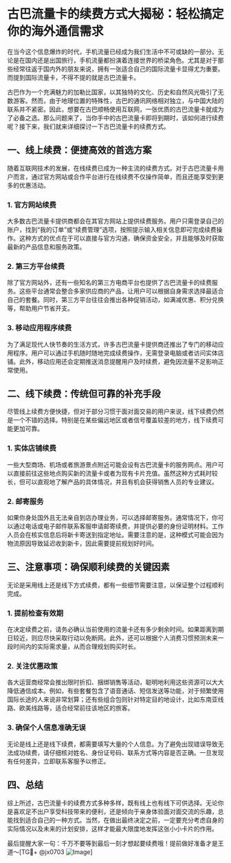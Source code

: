 # 古巴流量卡的续费方式大揭秘：轻松搞定你的海外通信需求

在当今这个信息爆炸的时代，手机流量已经成为我们生活中不可或缺的一部分。无论是在国内还是出国旅行，手机流量都扮演着连接世界的桥梁角色。尤其是对于那些经常往返于国内外的朋友来说，拥有一张适合自己的国际流量卡显得尤为重要。而提到国际流量卡，不得不提的就是古巴流量卡。

古巴作为一个充满魅力的加勒比国家，以其独特的文化、历史和自然风光吸引了无数游客。然而，由于地理位置的特殊性，古巴的通讯网络相对独立，与中国大陆的联系并不紧密。因此，想要在古巴顺畅使用互联网，一张优质的古巴流量卡就成为了必备之选。那么问题来了，当你手中的古巴流量卡即将到期时，该如何进行续费呢？接下来，我们就来详细探讨一下古巴流量卡的续费方式。

## 一、线上续费：便捷高效的首选方案

随着互联网技术的发展，在线续费已成为一种主流的续费方式。对于古巴流量卡用户而言，通过官方网站或合作平台进行在线续费不仅操作简单，而且还能享受到更多的优惠活动。

### 1. 官方网站续费

大多数古巴流量卡提供商都会在其官方网站上提供续费服务。用户只需登录自己的账户，找到“我的订单”或“续费管理”选项，按照提示输入相关信息即可完成续费操作。这种方式的优点在于可以直接与官方沟通，确保资金安全，并且能够及时获取最新的产品信息和服务政策。

### 2. 第三方平台续费

除了官方网站外，还有一些知名的第三方电商平台也提供了古巴流量卡的续费服务。这些平台通常会整合多家供应商的产品，让用户可以根据自身需求选择最适合自己的套餐。同时，第三方平台往往会推出各种促销活动，如满减优惠、积分兑换等，帮助用户节省开支。

### 3. 移动应用程序续费

为了满足现代人快节奏的生活方式，许多古巴流量卡提供商还推出了专门的移动应用程序。用户可以通过手机随时随地完成续费操作，无需登录电脑或者访问实体店铺。此外，移动应用还会定期推送消息提醒用户及时续费，避免因流量不足影响正常使用。

## 二、线下续费：传统但可靠的补充手段

尽管线上续费方便快捷，但对于部分习惯于面对面交易的用户来说，线下续费仍然是一个不错的选择。特别是在某些偏远地区或者信号覆盖较差的地方，线下续费可能更加可靠。

### 1. 实体店铺续费

一些大型商场、机场或者旅游景点附近可能会设有古巴流量卡的服务网点。用户可以直接前往这些地点购买新的流量卡或者为现有卡片充值。虽然这种方式耗时较长，但可以直观地了解产品的具体情况，并且有机会获得销售人员的专业建议。

### 2. 邮寄服务

如果你身处国外且无法亲自到店办理业务，可以选择邮寄服务。通常情况下，你可以通过电话或电子邮件联系客服申请邮寄续费，并提供必要的身份证明材料。工作人员会在核实信息后将新卡寄送到指定地址。需要注意的是，这种模式可能会因为物流原因导致延迟收到新卡，因此需要提前规划好时间。

## 三、注意事项：确保顺利续费的关键因素

无论是采用线上还是线下方式续费，都有一些细节需要注意，以保证整个过程顺利完成。

### 1. 提前检查有效期

在决定续费之前，请务必确认当前使用的流量卡还有多少剩余时间。如果距离到期日较近，则应尽快采取行动以免断网。此外，还可以根据个人消费习惯预测未来一段时间内的实际需求量，从而合理规划购买时长。

### 2. 关注优惠政策

各大运营商经常会推出限时折扣、捆绑销售等活动，聪明地利用这些资源可以大大降低通信成本。例如，有些套餐包含了语音通话、短信发送等功能，对于频繁使用国际长途的人来说非常划算；还有些组合包则针对特定目的地设计，比如东南亚线路、欧美线路等，适合经常前往该地区的旅客。

### 3. 确保个人信息准确无误

无论是线上还是线下续费，都需要填写大量的个人信息。为了避免出现错误导致无法成功续费，请仔细核对姓名、身份证号码、联系方式等内容是否正确。一旦发现有任何差异，立即联系客服予以修正。

## 四、总结

综上所述，古巴流量卡的续费方式多种多样，既有线上也有线下可供选择。无论你是喜欢足不出户享受科技带来的便利，还是倾向于亲身体验面对面交流的乐趣，总能找到适合自己的一种方式。当然，在做出最终决定之前，一定要充分考虑自身的实际情况以及未来的计划安排，这样才能最大限度地发挥这张小小卡片的作用。

最后提醒大家一句：千万不要等到最后一刻才想起要续费哦！提前做好准备才是王道～[TG💪+ @jx0703 ![Image](https://github.com/user-attachments/assets/dbca1d08-cadb-493c-b0ec-ad6f7a83f270)]